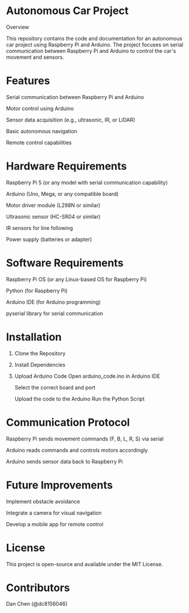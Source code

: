 # Autonomous Car Project

Overview

This repository contains the code and documentation for an autonomous car project using Raspberry Pi and Arduino. The project focuses on serial communication between Raspberry Pi and Arduino to control the car's movement and sensors.

# Features

Serial communication between Raspberry Pi and Arduino

Motor control using Arduino

Sensor data acquisition (e.g., ultrasonic, IR, or LiDAR)

Basic autonomous navigation

Remote control capabilities

# Hardware Requirements

Raspberry Pi 5 (or any model with serial communication capability)

Arduino (Uno, Mega, or any compatible board)

Motor driver module (L298N or similar)

Ultrasonic sensor (HC-SR04 or similar)

IR sensors for line following

Power supply (batteries or adapter)

# Software Requirements

Raspberry Pi OS (or any Linux-based OS for Raspberry Pi)

Python (for Raspberry Pi)

Arduino IDE (for Arduino programming)

pyserial library for serial communication

# Installation

1. Clone the Repository
2. Install Dependencies
3. Upload Arduino Code
   Open arduino_code.ino in Arduino IDE

   Select the correct board and port

   Upload the code to the Arduino
Run the Python Script

# Communication Protocol

Raspberry Pi sends movement commands (F, B, L, R, S) via serial

Arduino reads commands and controls motors accordingly

Arduino sends sensor data back to Raspberry Pi

# Future Improvements

Implement obstacle avoidance

Integrate a camera for visual navigation

Develop a mobile app for remote control

# License

This project is open-source and available under the MIT License.

# Contributors

Dan Chen (@dc8156046)
